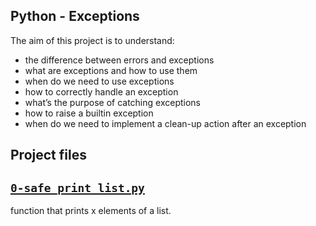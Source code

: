 ##  Python - Exceptions
The aim of this project is to understand:
- the difference between errors and exceptions
- what are exceptions and how to use them
- when do we need to use exceptions
- how to correctly handle an exception
- what’s the purpose of catching exceptions
- how to raise a builtin exception
- when do we need to implement a clean-up action after an exception

## Project files

## [`0-safe_print_list.py`](0-safe_print_list.py)
function that prints x elements of a list.
